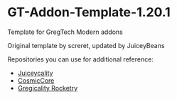 # GT-Addon-Template-1.20.1
 Template for GregTech Modern addons

 Original template by screret, updated by JuiceyBeans

Repositories you can use for additional reference:

- [Juiceycality](https://github.com/JuiceyBeans/Juiceycality)
- [CosmicCore](https://github.com/Frontiers-PackForge/CosmicCore)
- [Gregicality Rocketry](https://github.com/Argent-Matter/gcyr/)
